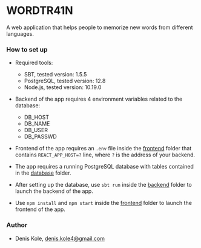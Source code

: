 # WORDTR41N #

A web application that helps people to memorize new words from different languages.

### How to set up ###

* Required tools: 
    * SBT, tested version: 1.5.5
    * PostgreSQL, tested version: 12.8
    * Node.js, tested version: 10.19.0
* Backend of the app requires 4 environment variables related to the database: 
    * DB_HOST 
    * DB_NAME
    * DB_USER
    * DB_PASSWD
* Frontend of the app requires an `.env` file inside the [frontend](https://bitbucket.org/dkole4/wordapp/src/master/frontend/) folder that contains `REACT_APP_HOST=?` line, where `?` is the address of your backend.

* The app requires a running PostgreSQL database with tables contained in the [database](https://bitbucket.org/dkole4/wordapp/src/master/database/) folder.
* After setting up the database, use `sbt run` inside the [backend](https://bitbucket.org/dkole4/wordapp/src/master/backend/) folder to launch the backend of the app.
* Use `npm install` and `npm start` inside the [frontend](https://bitbucket.org/dkole4/wordapp/src/master/frontend/) folder to launch the frontend of the app.

### Author ###

* Denis Kole, denis.kole4@gmail.com